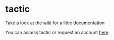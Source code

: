 # tactic

Take a look at the [wiki](https://github.com/bsherin/tactic/wiki) for a little documentation

You can access tactic or request an account [here](https://tactic.northwestern.edu)
